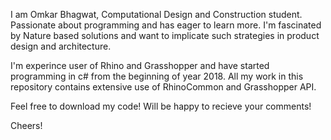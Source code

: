 I am Omkar Bhagwat, Computational Design and Construction student. Passionate about programming and has eager to learn more.
I'm fascinated by Nature based solutions and want to implicate such strategies in product design and architecture. 

I'm experince user of Rhino and Grasshopper and have started programming in c# from the beginning of year 2018. All my work in this repository contains extensive use of RhinoCommon and Grasshopper API.

Feel free to download my code! Will be happy to recieve your comments!

Cheers!
